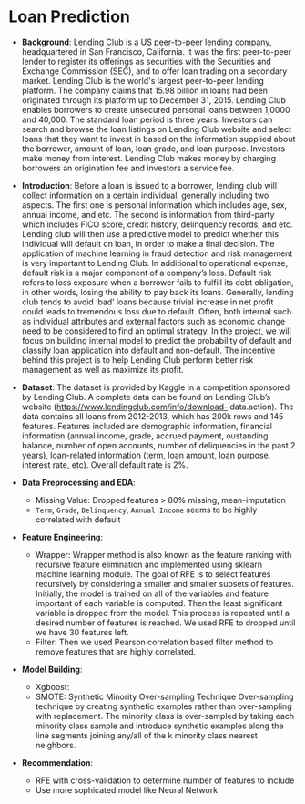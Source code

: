 # Loan Prediction
* **Background**: Lending Club is a US peer-to-peer lending company, headquartered in San Francisco, California. It was the first peer-to-peer lender to register its offerings as securities with the Securities and Exchange Commission (SEC), and to offer loan trading on a secondary market. Lending Club is the world's largest peer-to-peer lending platform. The company claims that 15.98 billion in loans had been originated through its platform up to December 31, 2015. Lending Club enables borrowers to create unsecured personal loans between 1,0000 and 40,000. The standard loan period is three years. Investors can search and browse the loan listings on Lending Club website and select loans that they want to invest in based on the information supplied about the borrower, amount of loan, loan grade, and loan purpose. Investors make money from interest. Lending Club makes money by charging borrowers an origination fee and investors a service fee.

* **Introduction**: Before a loan is issued to a borrower, lending club will collect information on a certain individual, generally including two aspects. The first one is personal information which includes age, sex, annual income, and etc. The second is information from third-party which includes FICO score, credit history, delinquency records, and etc. Lending club will then use a predictive model to predict whether this individual will default on loan, in order to make a final decision. The application of machine learning in fraud detection and risk management is very important to Lending Club. In additional to operational expense, default risk is a major component of a company’s loss. Default risk refers to loss exposure when a borrower fails to fulfill its debt obligation, in other words, losing the ability to pay back its loans. Generally, lending club tends to avoid ‘bad’ loans because trivial increase in net profit could leads to tremendous loss due to default. Often, both internal such as individual attributes and external factors such as economic change need to be considered to find an optimal strategy. In the project, we will focus on building internal model to predict the probability of default and classify loan application into default and non-default. The incentive behind this project is to help Lending Club perform better risk management as well as maximize its profit.

* **Dataset**: The dataset is provided by Kaggle in a competition sponsored by Lending Club. A complete data can be found on Lending Club’s website (https://www.lendingclub.com/info/download- data.action). The data contains all loans from 2012-2013, which has 200k rows and 145 features. Features included are demographic information, financial information (annual income, grade, accrued payment, oustanding balance, number of open accounts, number of deliquencies in the past 2 years), loan-related information (term, loan amount, loan purpose, interest rate, etc). Overall default rate is 2%.

* **Data Preprocessing and EDA**:
  * Missing Value: Dropped features > 80% missing, mean-imputation
  * `Term`, `Grade`, `Delinquency`, `Annual Income` seems to be highly correlated with default
 
* **Feature Engineering**:
  * Wrapper: Wrapper method is also known as the feature ranking with recursive feature elimination and implemented using sklearn machine learning module. The goal of RFE is to select features recursively by considering a smaller and smaller subsets of features. Initially, the model is trained on all of the variables and feature important of each variable is computed. Then the least significant variable is dropped from the model. This process is repeated until a desired number of features is reached. We used RFE to dropped until we have 30 features left.
  * Filter: Then we used Pearson correlation based filter method to remove features that are highly correlated.

* **Model Building**:
  * Xgboost:
  * SMOTE: Synthetic Minority Over-sampling Technique
Over-sampling technique by creating synthetic examples rather than over-sampling with replacement. The minority class is over-sampled by taking each minority class sample and introduce synthetic examples along the line segments joining any/all of the k minority class nearest neighbors.

* **Recommendation**:
  * RFE with cross-validation to determine number of features to include
  * Use more sophicated model like Neural Network
